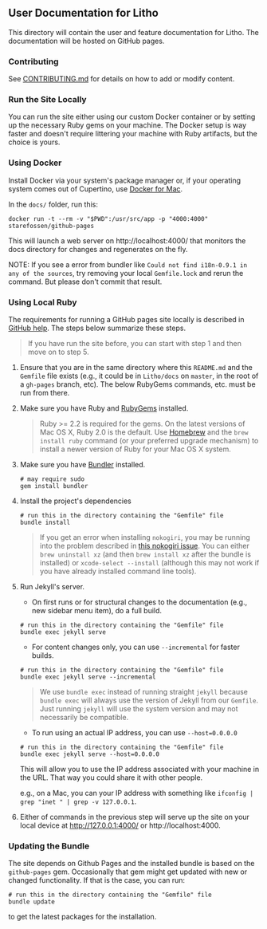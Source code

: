 ## User Documentation for Litho

This directory will contain the user and feature documentation for Litho. The documentation will be hosted on GitHub pages.

### Contributing

See [CONTRIBUTING.md](./CONTRIBUTING.md) for details on how to add or modify content.

### Run the Site Locally

You can run the site either using our custom Docker container or by setting up
the necessary Ruby gems on your machine. The Docker setup is way faster and
doesn't require littering your machine with Ruby artifacts, but the choice is
yours.

### Using Docker

Install Docker via your system's package manager or, if your operating system
comes out of Cupertino, use [Docker for Mac](https://docs.docker.com/docker-for-mac/).

In the `docs/` folder, run this:

```
docker run -t --rm -v "$PWD":/usr/src/app -p "4000:4000" starefossen/github-pages
```

This will launch a web server on http://localhost:4000/ that monitors the docs
directory for changes and regenerates on the fly.

NOTE: If you see a error from bundler like `Could not find i18n-0.9.1 in any of
the sources`, try removing your local `Gemfile.lock` and rerun the command.
But please don't commit that result.

### Using Local Ruby

The requirements for running a GitHub pages site locally is described in [GitHub help](https://help.github.com/articles/setting-up-your-github-pages-site-locally-with-jekyll/#requirements). The steps below summarize these steps.

> If you have run the site before, you can start with step 1 and then move on to step 5.

1. Ensure that you are in the same directory where this `README.md` and the `Gemfile` file exists (e.g., it could be in `Litho/docs` on `master`, in the root of a `gh-pages` branch, etc). The below RubyGems commands, etc. must be run from there.

1. Make sure you have Ruby and [RubyGems](https://rubygems.org/) installed.

   > Ruby >= 2.2 is required for the gems. On the latest versions of Mac OS X, Ruby 2.0 is the
   > default. Use [Homebrew](http://brew.sh) and the `brew install ruby` command (or your
   > preferred upgrade mechanism) to install a newer version of Ruby for your Mac OS X system.

1. Make sure you have [Bundler](http://bundler.io/) installed.

    ```shell
    # may require sudo
    gem install bundler
    ```
1. Install the project's dependencies

    ```shell
    # run this in the directory containing the "Gemfile" file
    bundle install
    ```

    > If you get an error when installing `nokogiri`, you may be running into the problem described
    > in [this nokogiri issue](https://github.com/sparklemotion/nokogiri/issues/1483). You can
    > either `brew uninstall xz` (and then `brew install xz` after the bundle is installed) or
    > `xcode-select --install` (although this may not work if you have already installed command
    > line tools).

1. Run Jekyll's server.

    - On first runs or for structural changes to the documentation (e.g., new sidebar menu item), do a full build.

    ```shell
    # run this in the directory containing the "Gemfile" file
    bundle exec jekyll serve
    ```

    - For content changes only, you can use `--incremental` for faster builds.

    ```shell
    # run this in the directory containing the "Gemfile" file
    bundle exec jekyll serve --incremental
    ```

    > We use `bundle exec` instead of running straight `jekyll` because `bundle exec` will always use the version of Jekyll from our `Gemfile`. Just running `jekyll` will use the system version and may not necessarily be compatible.

    - To run using an actual IP address, you can use `--host=0.0.0.0`

    ```shell
    # run this in the directory containing the "Gemfile" file
    bundle exec jekyll serve --host=0.0.0.0
    ```

    This will allow you to use the IP address associated with your machine in the URL. That way you could share it with other people.

    e.g., on a Mac, you can your IP address with something like `ifconfig | grep "inet " | grep -v 127.0.0.1`.

1. Either of commands in the previous step will serve up the site on your local device at http://127.0.0.1:4000/ or http://localhost:4000.

### Updating the Bundle

The site depends on Github Pages and the installed bundle is based on the `github-pages` gem.
Occasionally that gem might get updated with new or changed functionality. If that is the case,
you can run:

```shell
# run this in the directory containing the "Gemfile" file
bundle update
```

to get the latest packages for the installation.
